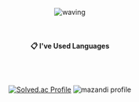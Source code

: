 



<div align="center">
  
  ![waving](https://capsule-render.vercel.app/api?type=waving&height=200&text=hongs0312&fontAlign=60&fontAlignY=40&color=gradient)
 
 <br/> 

  ####  :clipboard: I've Used Languages



 <br/> 
   
 <br/> 
 
[![Solved.ac Profile](http://mazassumnida.wtf/api/v2/generate_badge?boj=hongs0312)](https://solved.ac/hogns0312) 
![mazandi profile](http://mazandi.herokuapp.com/api?handle=hongs0312&theme=warm)
<!--
 [![hongs0312's github stats](https://github-readme-stats.vercel.app/api?username=hongs0312&show_icons=true&theme=dracula)](https://github.com/hongs0312)
-->

</div>

